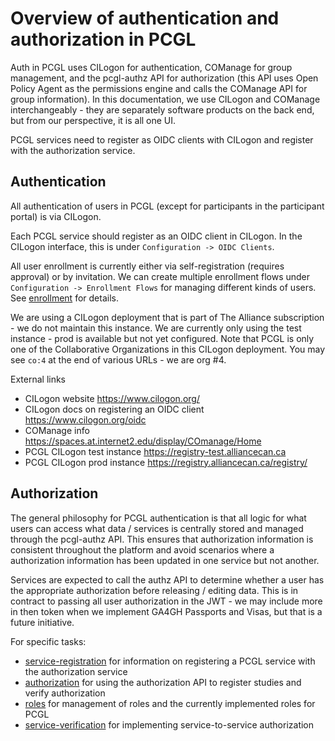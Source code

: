 # Overview of authentication and authorization in PCGL

Auth in PCGL uses CILogon for authentication, COManage for group management, and the pcgl-authz API for authorization (this API uses Open Policy Agent as the permissions engine and calls the COManage API for group information). In this documentation, we use CILogon and COManage interchangeably - they are separately software products on the back end, but from our perspective, it is all one UI. 

PCGL services need to register as OIDC clients with CILogon and register with the authorization service. 

## Authentication

All authentication of users in PCGL (except for participants in the participant portal) is via CILogon. 

Each PCGL service should register as an OIDC client in CILogon. In the CILogon interface, this is under `Configuration -> OIDC Clients`. 

All user enrollment is currently either via self-registration (requires approval) or by invitation. We can create multiple enrollment flows under `Configuration -> Enrollment Flows` for managing different kinds of users. See [enrollment](/docs/enrollment.md) for details. 

We are using a CILogon deployment that is part of The Alliance subscription - we do not maintain this instance. We are currently only using the test instance - prod is available but not yet configured. Note that PCGL is only one of the Collaborative Organizations in this CILogon deployment. You may see `co:4` at the end of various URLs - we are org #4. 

External links
* CILogon website https://www.cilogon.org/ 
* CILogon docs on registering an OIDC client https://www.cilogon.org/oidc 
* COManage info https://spaces.at.internet2.edu/display/COmanage/Home 
* PCGL CILogon test instance https://registry-test.alliancecan.ca
* PCGL CILogon prod instance https://registry.alliancecan.ca/registry/ 

## Authorization

The general philosophy for PCGL authentication is that all logic for what users can access what data / services is centrally stored and managed through the pcgl-authz API. This ensures that authorization information is consistent throughout the platform and avoid scenarios where a authorization information has been updated in one service but not another. 

Services are expected to call the authz API to determine whether a user has the appropriate authorization before releasing / editing data. This is in contract to passing all user authorization in the JWT - we may include more in then token when we implement GA4GH Passports and Visas, but that is a future initiative. 

For specific tasks:

* [service-registration](/docs/service-registration.md) for information on registering a PCGL service with the authorization service 
* [authorization](/docs/authorization.md) for using the authorization API to register studies and verify authorization
* [roles](/docs/roles.md) for management of roles and the currently implemented roles for PCGL
* [service-verification](/docs/service-verification.md) for implementing service-to-service authorization
